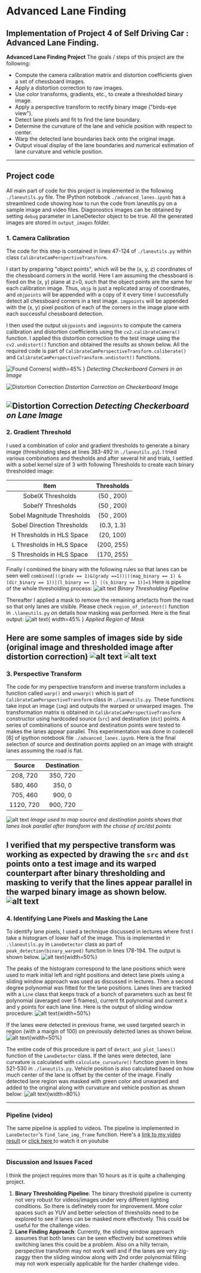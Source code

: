 # Advanced Lane Finding
Implementation of  Project 4 of Self Driving Car **: Advanced Lane Finding**.
---

**Advanced Lane Finding Project**
The goals / steps of this project are the following:

* Compute the camera calibration matrix and distortion coefficients given a set of chessboard images.
* Apply a distortion correction to raw images.
* Use color transforms, gradients, etc., to create a thresholded binary image.
* Apply a perspective transform to rectify binary image ("birds-eye view").
* Detect lane pixels and fit to find the lane boundary.
* Determine the curvature of the lane and vehicle position with respect to center.
* Warp the detected lane boundaries back onto the original image.
* Output visual display of the lane boundaries and numerical estimation of lane curvature and vehicle position.

[//]: # (Image References)

[image1]: ./output_images/corners_found_calibration2.jpg "Found Corners"
[image2]: ./output_images/test_cal_undist.png "Distortion Correction 1"
[image3]: ./output_images/test_undist.png "Distortion Correction 2"
[image4]: ./output_images/pipeline.png "Binary Threshold Pipeline"
[image5]: ./output_images/final_masked_img.jpg "Binary Thresholding and Masking"
[image6]: ./output_images/binary_threshold.png "Binary Threshold Example 1"
[image7]: ./output_images/binary_threshold2.png "Binary Threshold Example 2"
[image8]: ./output_images/pt1.png "Source and destination points for Perspective Transform"
[image9]: ./output_images/pt2.png "Pespective Transform on Binary Images"
[image10]: ./output_images/histogram.png "Histogram"
[image11]: ./output_images/detected_lanes.png "Detected Lanes with Sliding Window"
[image12]: ./output_images/no_sliding_window.png "Detected Lanes with previous lane positions"
[image13]: ./output_images/plot_lanes.jpg "Final Image with Marked Lanes"
[video1]: ./project_video_with_marked_lanes.mp4 "Output Video"
---
## Project code
All main part of code for this project is implemented in the following `./laneutils.py` file. The IPython notebook `./advanced_lanes.ipynb` has a streamlined code showing how to run the code from laneutils.py on a sample image and video files. Diagonostics images can be obtained by setting `debug` parameter in LaneDetector object to be true. All the generated images are stored in `output_images` folder.


### 1. Camera Calibration
The code for this step is contained in lines 47-124 of `./laneutils.py` within class `CalibrateCamPerspectiveTransform`. 

I start by preparing "object points", which will be the (x, y, z) coordinates of the chessboard corners in the world. Here I am assuming the chessboard is fixed on the (x, y) plane at z=0, such that the object points are the same for each calibration image.  Thus, `objp` is just a replicated array of coordinates, and `objpoints` will be appended with a copy of it every time I successfully detect all chessboard corners in a test image.  `imgpoints` will be appended with the (x, y) pixel position of each of the corners in the image plane with each successful chessboard detection.  

I then used the output `objpoints` and `imgpoints` to compute the camera calibration and distortion coefficients using the `cv2.calibrateCamera()` function.  I applied this distortion correction to the test image using the `cv2.undistort()` function and obtained the results as shown below. All the required code is part of `CalibrateCamPerspectiveTransform.caliberate()` and `CalibrateCamPerspectiveTransform.undistort()` functions.

![Found Corners][image1]{ width=45% }
*Detecting Checkerboard Corners in an Image*

![Distortion Correction][image2]
*Distortion Correction on Checkerboard Image*

![Distortion Correction][image3]
*Detecting Checkerboard on Lane Image*
---

### 2. Gradient Threshold
I used a combination of color and gradient thresholds to generate a binary image (thresholding steps at lines 383-492 in `./laneutils.py`). I tried various combinations and thesholds and after several hit and trials, I settled with a sobel kernel size of 3 with following Thresholds to create each binary thresholded image: 

| Item        | Thresholds   | 
|:-------------:|:-------------:| 
| SobelX Thresholds    | (50 , 200) | 
| SobelY Thresholds    | (50 , 200) | 
| Sobel Magnitude Thresholds    | (50 , 200) | 
|Sobel Direction Thresholds    | (0.3, 1.3) | 
| H Thresholds in HLS Space    | (20,  100) | 
| L Thresholds in HLS Space    | (200, 255) | 
| S Thresholds in HLS Space    | (170, 255) | 

Finally I combined the binary with the following rules so that lanes can be seen well
`combined[((gradx == 1)&(grady ==1))|((mag_binary == 1) & (dir_binary == 1))|(l_binary == 1) |(s_binary == 1)]=1`
Here is pipeline of the whole thresholding process:
![alt text][image4]
*Binary Thresholding Pipeline*

Thereafter I applied a mask to remove the remaining artefacts from the road so that only lanes are visible. Please check `region_of_interest()` function in `.\laneutils.py` on details how masking was performed. Here is the final output:
![alt text][image5]{ width=45% }
*Applied Region of Mask*

Here are some samples of images side by side (original image and thresholded image after distortion correction)
![alt text][image6]
![alt text][image7]
---

### 3. Perspective Transform
The code for my perspective transform and inverse transform includes a function called `warp()` and `unwarp()` which is part of `CalibrateCamPerspectiveTransform` class in `./laneutils.py`. These functions take input an image (`img`) and outputs the warped or unwarped images. The transformation matrix is obtained in `CalibrateCamPerspectiveTransform` constructor using hardcoded source (`src`) and destination (`dst`) points. A series of combinations of source and destination points were tested to makes the lanes appear parallel. This experimentation was done in codecell [6] of ipython notebook file `./advanced_lanes.ipynb`. Here is the final selection of source and destination points applied on an image with straight lanes assuming the road is flat.

| Source        | Destination   | 
|:-------------:|:-------------:| 
| 208, 720      | 350, 720        | 
| 580, 460      | 350, 0      |
| 705, 460     | 900, 0      |
| 1120, 720      | 900, 720        |

![alt text][image8]
*Image used to map source and destination points shows that lanes look parallel after transform with the choise of src/dst points*

I verified that my perspective transform was working as expected by drawing the `src` and `dst` points onto a test image and its warped counterpart after binary thresholding and masking to verify that the lines appear parallel in the warped binary image as shown below.
![alt text][image9]
---

### 4. Identifying Lane Pixels and Masking the Lane
To identify lane pixels, I used a technique discussed in lectures where first I take a histogram of lower half of the image. This is implemented in `.\laneutils.py` in `LaneDetector` class as part of `peak_detection(binary_warped)` function in lines 178-194. The output is shown below.
![alt text][image10]{width=50%}

The peaks of the histogram correspond to the lane positions which were used to mark initial left and right positions and detect lane pixels using a sliding window approach was used as discussed in lectures. Then a second degree polynomial was fitted for the lane positions. Lanes lines are tracked with a `Line` class that keeps track of a bunch of parameters such as best fit polynomial (averaged over 5 frames), current fit polynomial and current x and y points for each lane line. Here is the output of sliding window procedure:
![alt text][image11]{width=50%}

If the lanes were detected in previous frame, we used targeted search in region (with a margin of 100) on previously detected lanes as shown below.
![alt text][image12]{width=50%}

The entire code of this procedure is part of `detect_and_plot_lanes()` function of the `LaneDetector` class. If the lanes were detected, lane curvature is calculated with `calculate_curvature()` function given in lines 521-530 in `./laneutils.py`. Vehicle position is also calculated based on how much center of the lane is offset by the center of the image. Finally detected lane region was masked with green color and unwarped and added to the original along with curvature and vehicle position as shown below: 
![alt text][image13]{width=80%}

---

### Pipeline (video)
The same pipeline is applied to videos. The pipeline is implemented in `LaneDetector`'s `find_lane_img_frame` function. Here's a [link to my video result](./project_video_with_marked_lanes.mp4) or [click here ](https://www.youtube.com/watch?v=tHk7W1KPjhk "Advanced Lane Finding") to watch it on youtube

---

### Discussion and Issues Faced
I think the project requires more than 10 hours as it is quite a challenging project. 
1. **Binary Thresholding Pipeline**: The binary threshold pipeline is currenty not very robust for videos/images under very different lighting conditions. So there is definetely room for improvement. More color spaces such as YUV and better selection of thresholds need to be explored to see if lanes can be masked more effectively. This could be useful for the challenge video.
2. **Lane Finding Approach**: Currently, the sliding window approach assumes that both lanes can be seen effectively but sometimes while switching lanes this could be a problem. Also on a hilly terrain, perspective transform may not work well and if the lanes are very zig-zaggy then the sliding window along with 2nd order polynomial filling may not work especially applicable for the harder challenge video.   